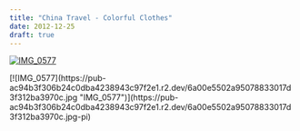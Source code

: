 ```yaml
---
title: "China Travel - Colorful Clothes"
date: 2012-12-25
draft: true
---
```


[![IMG_0577](https://pub-ac94b3f306b24c0dba4238943c97f2e1.r2.dev/6a00e5502a95078833017d3f312b24970c.jpg "IMG_0577")](https://pub-ac94b3f306b24c0dba4238943c97f2e1.r2.dev/6a00e5502a95078833017d3f312b24970c.jpg-pi)

<!--more--> [![IMG_0577](https://pub-ac94b3f306b24c0dba4238943c97f2e1.r2.dev/6a00e5502a95078833017d3f312ba3970c.jpg "IMG_0577")](https://pub-ac94b3f306b24c0dba4238943c97f2e1.r2.dev/6a00e5502a95078833017d3f312ba3970c.jpg-pi)
